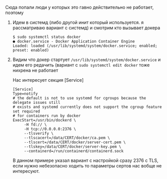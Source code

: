 Сюда попали люди у которых это гавно действительно не работает, поэтому
1. Идем в системд (либо другой инит который используется. я рассматриваю вариант с системд) и смотрим кто вызывает докера
   ```
   $ sudo systemctl status docker
   ● docker.service - Docker Application Container Engine
   Loaded: loaded (/usr/lib/systemd/system/docker.service; enabled; preset: enabled)
   ```
2. Видим что докер стартует `/usr/lib/systemd/system/docker.service` и идем его редачить (вариант с `sudo systemctl edit docker` тоже нихрена не работает

   Нас интересует секция [Service]
   ```
   [Service]
   Type=notify
   # the default is not to use systemd for cgroups because the delegate issues still
   # exists and systemd currently does not support the cgroup feature set required
   # for containers run by docker
   ExecStart=/usr/bin/dockerd \
        -H fd:// \
        -H tcp://0.0.0.0:2376 \
        --tlsverify \
        --tlscacert=/data/CERT/docker/ca.pem \
        --tlscert=/data/CERT/docker/server-cert.pem \
        --tlskey=/data/CERT/docker/server-key.pem \
        --containerd=/run/containerd/containerd.sock
   ```

   В данном примере указал вариант с настройкой сразу 2376 с TLS, если нужно небезопасно ходить то параметры сертов нас вобще не интересуют.
